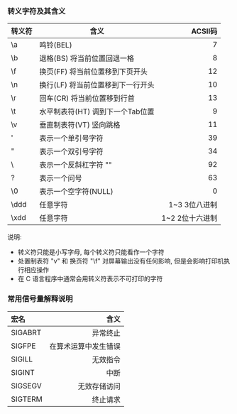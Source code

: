 ### 转义字符及其含义
转义符       |     含义                         |    ACSII码 
:------------|----------------------------------|--------------:
     \a      |    鸣铃(BEL)                     |      7        
     \b      | 退格(BS) 将当前位置回退一格      |      8        
     \f      | 换页(FF) 将当前位置移到下页开头  |      12      
     \n      | 换行(LF) 将当前位置移到下一行开头|      10      
     \r      | 回车(CR) 将当前位置移到行首      |      13       
     \t      | 水平制表符(HT) 调到下一个Tab位置 |      9        
     \v      | 垂直制表符(VT) 竖向跳格          |      11
     \'      | 表示一个单引号字符               |      39         
     \"      | 表示一个双引号字符               |      34         
     \\      | 表示一个反斜杠字符 "\"           |      92        
     \?      | 表示一个问号                     |      63        
     \0      | 表示一个空字符(NULL)             |      0           
     \ddd    | 任意字符                         | 1~3 3位八进制
     \xdd    | 任意字符                         | 1~2 2位十六进制
     
说明:
  * 转义符只能是小写字母, 每个转义符只能看作一个字符
  * 处置制表符 "v" 和 换页符 "\f" 对屏幕输出没有任何影响, 但是会影响打印机执行相应操作
  * 在 C 语言程序中通常会用转义符表示不可打印的字符
  
### 常用信号量解释说明
宏名         |        含义         
:------------|---------------------:
  SIGABRT    |      异常终止
  SIGFPE     | 在算术运算中发生错误
  SIGILL     |      无效指令
  SIGINT     |        中断
  SIGSEGV    |    无效存储访问
  SIGTERM    |      终止请求
